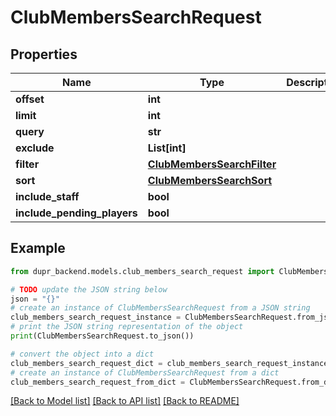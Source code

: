 # ClubMembersSearchRequest


## Properties

Name | Type | Description | Notes
------------ | ------------- | ------------- | -------------
**offset** | **int** |  | 
**limit** | **int** |  | 
**query** | **str** |  | [optional] 
**exclude** | **List[int]** |  | [optional] 
**filter** | [**ClubMembersSearchFilter**](ClubMembersSearchFilter.md) |  | [optional] 
**sort** | [**ClubMembersSearchSort**](ClubMembersSearchSort.md) |  | [optional] 
**include_staff** | **bool** |  | [optional] 
**include_pending_players** | **bool** |  | [optional] 

## Example

```python
from dupr_backend.models.club_members_search_request import ClubMembersSearchRequest

# TODO update the JSON string below
json = "{}"
# create an instance of ClubMembersSearchRequest from a JSON string
club_members_search_request_instance = ClubMembersSearchRequest.from_json(json)
# print the JSON string representation of the object
print(ClubMembersSearchRequest.to_json())

# convert the object into a dict
club_members_search_request_dict = club_members_search_request_instance.to_dict()
# create an instance of ClubMembersSearchRequest from a dict
club_members_search_request_from_dict = ClubMembersSearchRequest.from_dict(club_members_search_request_dict)
```
[[Back to Model list]](../README.md#documentation-for-models) [[Back to API list]](../README.md#documentation-for-api-endpoints) [[Back to README]](../README.md)



